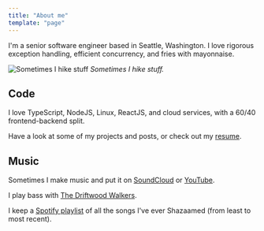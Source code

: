 ```yaml
---
title: "About me"
template: "page"
---
```


I'm a senior software engineer based in Seattle, Washington. I love rigorous exception handling, efficient concurrency, and fries with mayonnaise.

![Sometimes I hike stuff](/media/personal-1.jpg)
*Sometimes I hike stuff.*

## Code

I love TypeScript, NodeJS, Linux, ReactJS, and cloud services, with a 60/40 frontend-backend split.

Have a look at some of my projects and posts, or check out my [resume](/media/resume.pdf).

## Music

Sometimes I make music and put it on [SoundCloud](https://soundcloud.com/jonathan-mellman) or [YouTube](https://www.youtube.com/channel/UCoKNvLs9j6VBtKww7OsZ_rA/).

I play bass with [The Driftwood Walkers](https://thedriftwoodwalkers.com/).

I keep a [Spotify playlist](https://open.spotify.com/user/1242727868/playlist/74JYIKcLYVjm5oW2tMXNSH?si=lJQYbfEXTbqyjkl9k77gyw) of all the songs I've ever Shazaamed (from least to most recent).

